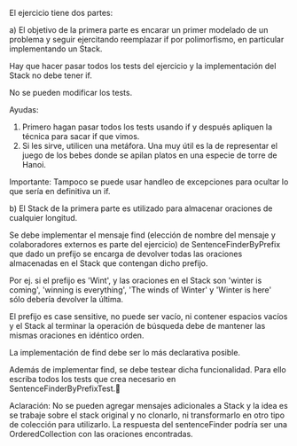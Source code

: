 El ejercicio tiene dos partes:

a) El objetivo de la primera parte es encarar un primer modelado de un problema y seguir ejercitando reemplazar if por polimorfismo, en particular implementando un Stack.

Hay que hacer pasar todos los tests del ejercicio y la implementación del Stack no debe tener if.

No se pueden modificar los tests.

Ayudas:
1) Primero hagan pasar todos los tests usando if y después apliquen la técnica para sacar if que vimos.
2) Si les sirve, utilicen una metáfora. Una muy útil es la de representar el juego de los bebes donde se apilan platos en una especie de torre de Hanoi.

Importante: Tampoco se puede usar handleo de excepciones para ocultar lo que sería en definitiva un if.

b) El Stack de la primera parte es utilizado para almacenar oraciones de cualquier longitud. 

Se debe implementar el mensaje find (elección de nombre del mensaje y colaboradores externos es parte del ejercicio) 
de SentenceFinderByPrefix que dado un prefijo se encarga de devolver todas las oraciones almacenadas en el Stack que contengan dicho prefijo.

Por ej. si el prefijo es 'Wint', y las oraciones en el Stack son 'winter is coming', 'winning is everything', 'The winds of Winter' y 'Winter is here' sólo debería devolver la última.

El prefijo es case sensitive, no puede ser vacío, ni contener espacios vacíos y el Stack al terminar la operación de búsqueda debe de mantener las mismas oraciones en idéntico orden.

La implementación de find debe ser lo más declarativa posible.

Además de implementar find, se debe testear dicha funcionalidad. Para ello escriba todos los tests que crea necesario en SentenceFinderByPrefixTest.

Aclaración: No se pueden agregar mensajes adicionales a Stack y la idea es se trabaje sobre el stack original y no clonarlo, ni transformarlo en otro tipo de colección para utilizarlo. La respuesta del sentenceFinder podría ser una OrderedCollection con las oraciones encontradas.

